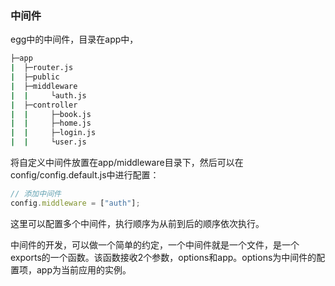 ### 中间件

egg中的中间件，目录在app中，

```bash
├─app
|  ├─router.js
|  ├─public
|  ├─middleware
|  |     └auth.js
|  ├─controller
|  |     ├─book.js
|  |     ├─home.js
|  |     ├─login.js
|  |     └user.js
```

将自定义中间件放置在app/middleware目录下，然后可以在config/config.default.js中进行配置：

```javascript
// 添加中间件
config.middleware = ["auth"];
```

这里可以配置多个中间件，执行顺序为从前到后的顺序依次执行。

中间件的开发，可以做一个简单的约定，一个中间件就是一个文件，是一个exports的一个函数。该函数接收2个参数，options和app。options为中间件的配置项，app为当前应用的实例。